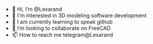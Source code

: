 - 👋 Hi, I’m @Lexarand
- 👀  I'm interested in 3D modeling software development
- 🌱 I am currently learning to speak  github
- 💞️ I’m looking to collaborate on  FreeCAD
- 📫 How to reach me  telegram@Lexarand

<!---
Lexarand/Lexarand is a ✨ special ✨ repository because its `README.md` (this file) appears on your GitHub profile.
You can click the Preview link to take a look at your changes.
--->
<!--- подсказка 
---
